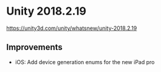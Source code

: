 # Unity 2018.2.19

https://unity3d.com/unity/whatsnew/unity-2018.2.19

## Improvements



*   iOS: Add device generation enums for the new iPad pro